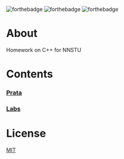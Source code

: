 ![forthebadge](http://forthebadge.com/images/badges/built-with-love.svg)
![forthebadge](http://forthebadge.com/images/badges/check-it-out.svg)
![forthebadge](http://forthebadge.com/images/badges/winter-is-coming.svg)

# About
Homework on C++ for NNSTU

# Contents

### [Prata](/Prata/schedule.md)
### [Labs](/Labs/schedule.md)

# License

[MIT](/LICENSE/)
